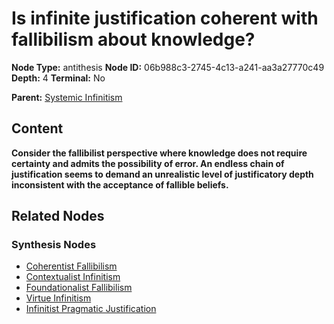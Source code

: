 # Is infinite justification coherent with fallibilism about knowledge?

**Node Type:** antithesis
**Node ID:** 06b988c3-2745-4c13-a241-aa3a27770c49
**Depth:** 4
**Terminal:** No

**Parent:** [Systemic Infinitism](systemic-infinitism-synthesis-b18599f4-6814-497a-83f5-fea0546db0e5.md)

## Content

**Consider the fallibilist perspective where knowledge does not require certainty and admits the possibility of error. An endless chain of justification seems to demand an unrealistic level of justificatory depth inconsistent with the acceptance of fallible beliefs.**

## Related Nodes

### Synthesis Nodes

- [Coherentist Fallibilism](coherentist-fallibilism-synthesis-8101b129-5f7b-47fb-8d0a-499f5b0b16cf.md)
- [Contextualist Infinitism](contextualist-infinitism-synthesis-750b82c9-59be-4147-ac12-f6804e5419cf.md)
- [Foundationalist Fallibilism](foundationalist-fallibilism-synthesis-2d0dbe67-bcc1-483c-9e26-f0701521714d.md)
- [Virtue Infinitism](virtue-infinitism-synthesis-b8452e73-6200-4493-b39a-636947bdcca1.md)
- [Infinitist Pragmatic Justification](infinitist-pragmatic-justification-synthesis-0a5782fd-552c-4888-88ca-47017de4a2a6.md)

